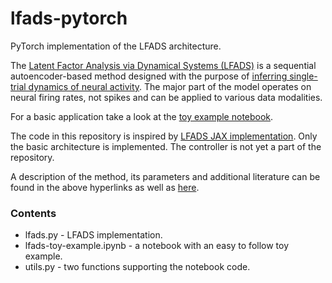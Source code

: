 # lfads-pytorch
PyTorch implementation of the LFADS architecture.

The [Latent Factor Analysis via Dynamical Systems (LFADS)](https://arxiv.org/abs/1608.06315) is a sequential autoencoder-based method designed with the purpose of [inferring single-trial dynamics of neural activity](https://rdcu.be/6Wji). The major part of the model operates on neural firing rates, not spikes and can be applied to various data modalities.  

For a basic application take a look at the [toy example notebook](https://github.com/alive-and-hungry/lfads-pytorch/blob/master/lfads-toy-example.ipynb).  

The code in this repository is inspired by [LFADS JAX implementation](https://github.com/google-research/computation-thru-dynamics). Only the basic architecture is implemented. The controller is not yet a part of the repository.  

A description of the method, its parameters and additional literature can be found in the above hyperlinks as well as [here](https://github.com/google-research/computation-thru-dynamics/blob/master/notebooks/LFADS%20Tutorial.ipynb).

### Contents
- lfads.py - LFADS implementation.
- lfads-toy-example.ipynb - a notebook with an easy to follow toy example.
- utils.py - two functions supporting the notebook code.
